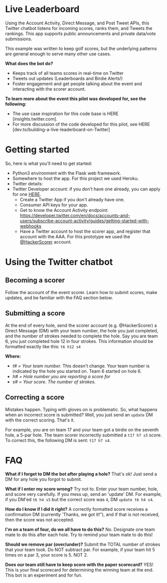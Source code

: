 Live Leaderboard
=================

Using the Account Activity, Direct Message, and Post Tweet APIs, this Twitter chatbot listens for incoming scores, ranks them, and Tweets the rankings. This app supports public announcements and private data/vote submissions.

This example was written to keep golf scores, but the underlying patterns are general enough to serve many other use cases. 

**What does the bot do?**
+ Keeps track of all teams scores in real-time on Twitter
+ Tweets out updates (Leaderboards and Birdie Alerts!) 
+ Foster engagement and get people talking about the event and interacting with the scorer account. 

**To learn more about the event this pilot was developed for, see the following:** 
+ The use case inspiration for this code base is HERE [insights.twitter.com].
+ For more discussion of the code developed for this pilot, see HERE [dev.to/building-a-live-leaderboard-on-Twitter]

Getting started 
===============

So, here is what you'll need to get started:

+ Python3 environment with the Flask web framework.
+ Somewhere to host the app. For this project we used Heroku.
+ Twitter details:
+ Twitter Developer account: if you don’t have one already, you can apply for one [HERE]().
  + Create a Twitter App if you don't already have one.
  + Consumer API keys for your app. 
  + Get to know the Account Activity endpoint: https://developer.twitter.com/en/docs/accounts-and-users/subscribe-account-activity/guides/getting-started-with-webhooks
  + Have a Twitter account to host the scorer app, and register that account with the AAA. For this prototype we used the [@HackerScorer](https://twitter.com/HackerScorer) account. 

Using the Twitter chatbot
=========================

## Becoming a scorer

Follow the account of the event scorer. Learn how to submit scores, make updates, and be familiar with the FAQ section below. 

## Submitting a score

At the end of every hole, send the scorer account (e.g. @HackerScorer) a Direct Message (DM) with your team number, the hole you just completed, and the number of strokes needed to complete the hole. Say you are team 6, you just completed hole 12 in four strokes. This information should be formatted exactly like this: ```t6 h12 s4```

**Where:**  
+ *t# = Your team number.* This doesn't change. Your team number is indicated by the hole you started on. Team 6 started on hole 6.
+ *h# = Hole number you are reporting a score for*
+ *s# = Your score. The number of strokes.*

## Correcting a score

Mistakes happen. Typing with gloves on is problematic. So, what happens when an incorrect score is submitted? Well, you just send an ```update``` DM with the correct scoring. That's it. 

For example, you are on team 17 and your team got a birdie on the seventh hole, a 5-par hole. The team scorer incorrectly submitted a ```t17 h7 s5``` score. To correct this, the following DM is sent: ```t17 h7 s4```. 


# FAQ

**What if I forget to DM the bot after playing a hole?** 
That's ok! Just send a DM for any hole you forgot to submit. 

**What if I enter my score wrong?**
Try not to. Enter your team number, hole, and score very carefully. If you mess up, send an 'update' DM. For example, if you DM'ed ```t6 h4 s5``` but the correct score was ```4```, DM ```update t6 h4 s4```. 

**How do I know if I did it right?** 
A correctly formatted score receives a confirmation DM (currently 'Thanks, we got it!"), and if that is not received, then the score was not accepted. 

**I'm on a team of four, do we all have to do this?**
No. Designate one team mate to do this after each hole. Try to remind your team mate to do this!

**Should we remove par (over/under)?**
Submit the TOTAL number of strokes that your team took. Do NOT subtract par. For example, if your team hit 5 times on a par 3, your score is 5. NOT 2.

**Does our team still have to keep score with the paper scorecard?**
YES! This is your final scorecard for determining the winning team at the end. This bot is an experiment and for fun.





